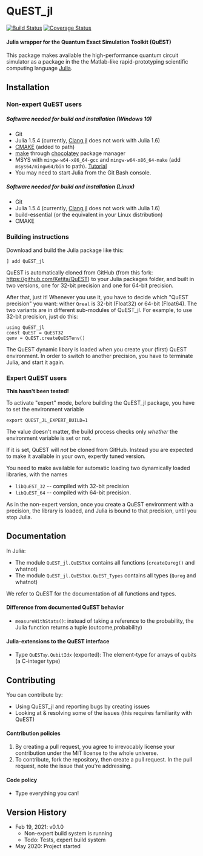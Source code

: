 # QuEST_jl
[![Build Status](https://travis-ci.com/TartuQC/QuEST_jl.svg?branch=master)](https://travis-ci.com/TartuQC/QuEST_jl)
[![Coverage Status](https://coveralls.io/repos/github/TartuQC/QuEST_jl/badge.svg?branch=master)](https://coveralls.io/github/TartuQC/QuEST_jl?branch=master)
#### Julia wrapper for the Quantum Exact Simulation Toolkit (QuEST)

This package makes available the high-performance quantum circuit
simulator as a package in the the Matlab-like rapid-prototyping
scientific computing language [Julia](https://julialang.org/).

## Installation


### Non-expert QuEST users

##### Software needed for build and installation (Windows 10)
* Git
* Julia 1.5.4 (currently,
  [Clang.jl](https://github.com/JuliaInterop/Clang.jl) does not work
  with Julia 1.6)
* [CMAKE](https://cmake.org/download/) (added to path)
* [make](https://community.chocolatey.org/packages/make) through [chocolatey](https://chocolatey.org/install) package manager
* MSYS with `mingw-w64-x86_64-gcc` and `mingw-w64-x86_64-make` (add
  `msys64/mingw64/bin` to
  path). [Tutorial](https://www.youtube.com/watch?v=aXF4A5UeSeM)
* You may need to start Julia from the Git Bash console.

##### Software needed for build and installation (Linux)
* Git
* Julia 1.5.4 (currently,
  [Clang.jl](https://github.com/JuliaInterop/Clang.jl) does not work
  with Julia 1.6)
* build-essential (or the equivalent in your Linux distribution)
* CMAKE

### Building instructions

Download and build the Julia package like this:

```{julia}
] add QuEST_jl
```

QuEST is automatically cloned from GitHub (from this fork:
https://github.com/Ketita/QuEST) to your Julia packages folder, and
built in two versions, one for 32-bit precision and one for 64-bit
precision.

After that, just it!  Whenever you use it, you have to decide which
"QuEST precision" you want: wither `Qreal` is 32-bit (Float32) or
64-bit (Float64).  The two variants are in different sub-modules of
QuEST_jl.  For example, to use 32-bit precision, just do this:

```{julia}
using QuEST_jl
const QuEST = QuEST32
qenv = QuEST.createQuESTenv()
```

The QuEST dynamic libary is loaded when you create your (first) QuEST
environment.  In order to switch to another precision, you have to
terminate Julia, and start it again.

### Expert QuEST users

**This hasn't been tested!**

To activate "expert" mode, before building the QuEST_jl package, you have to set the environment variable
```{bash}
export QUEST_JL_EXPERT_BUILD=1
```

The value doesn't matter, the build process checks only *whether* the
environment variable is set or not.

If it is set, QuEST will *not* be cloned from GitHub.  Instead you are
expected to make it available in your own, expertly tuned version.

You need to make available for automatic loading two dynamically loaded libraries, with the names

* `libQuEST_32`  -- compiled with 32-bit precision
* `libQuEST_64`  -- compiled with 64-bit precision.

As in the non-expert version, once you create a QuEST environment with
a precision, the library is loaded, and Julia is bound to that
precision, until you stop Julia.

## Documentation

In Julia:
* The module `QuEST_jl.QuEST`*xx* contains all functions (`createQureg()` and whatnot)
* The module `QuEST_jl.QuEST`*xx*`.QuEST_Types` contains all types (`Qureg` and whatnot)

We refer to QuEST for the documentation of all functions and types.


#### Difference from documented QuEST behavior

* `measureWithStats()`: instead of taking a reference to the probability, the Julia function
  returns a tuple (outcome,probability)

#### Julia-extensions to the QuEST interface

* Type `QuEST𝑥𝑦.QubitIdx` (exported): The element-type for arrays of qubits (a C-integer type)

## Contributing

You can contribute by:
* Using QuEST_jl and reporting bugs by creating issues
* Looking at & resolving some of the issues (this requires familiarity with QuEST)

#### Contribution policies

1. By creating a pull request, you agree to irrevocably license your contribution under the MIT license to the whole universe.
2. To contribute, fork the repository, then create a pull request. In the pull request, note the issue that you're addressing.

#### Code policy

* Type everything you can!


## Version History

* Feb 19, 2021: v0.1.0
   * Non-expert build system is running
   * Todo: Tests, expert build system
* May 2020: Project started
